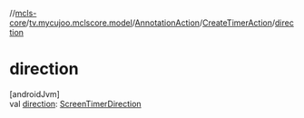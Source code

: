 //[mcls-core](../../../../index.md)/[tv.mycujoo.mclscore.model](../../index.md)/[AnnotationAction](../index.md)/[CreateTimerAction](index.md)/[direction](direction.md)

# direction

[androidJvm]\
val [direction](direction.md): [ScreenTimerDirection](../../../tv.mycujoo.mclscore.entity/-screen-timer-direction/index.md)
